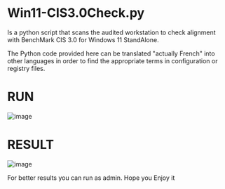 # Win11-CIS3.0Check.py
Is a python script that scans the audited workstation to check alignment with BenchMark CIS 3.0 for Windows 11 StandAlone.

The Python code provided here can be translated "actually French" into other languages ​​in order to find the appropriate terms in configuration or registry files.
# RUN
![image](https://github.com/user-attachments/assets/bf49720a-9be4-4400-bfe9-c9c0a2726dc2)
# RESULT
![image](https://github.com/user-attachments/assets/441b715f-c1be-45b0-9b55-6756ba40e822)

For better results you can run as admin.
Hope you Enjoy it
